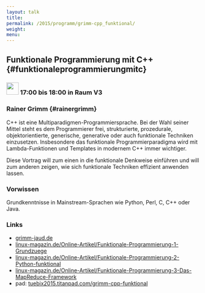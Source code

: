 ```yaml
---
layout: talk
title:
permalink: /2015/programm/grimm-cpp_funktional/
weight: 
menu:
---
```

## Funktionale Programmierung mit C++ {#funktionaleprogrammierungmitc}

### <img height = "32" src="../../../images/talk.svg"> 17:00 bis 18:00 in Raum V3

### Rainer Grimm {#rainergrimm}

C++ ist eine Multiparadigmen-Programmiersprache.
Bei der Wahl seiner Mittel steht es dem Programmierer frei, strukturierte, prozedurale, objektorientierte, generische, generative oder auch funktionale Techniken einzusetzen.
Insbesondere das funktionale Programmierparadigma wird mit Lambda-Funktionen und Templates in modernem C++ immer wichtiger.

Diese Vortrag will zum einen in die funktionale Denkweise einführen und will zum anderen zeigen, wie sich funktionale Techniken effizient anwenden lassen.

### Vorwissen

Grundkenntnisse in Mainstream-Sprachen wie Python, Perl, C, C++ oder Java.

### Links

- <a href="http://www.grimm-jaud.de" target="_blank">grimm-jaud.de</a>
- <a href="http://www.linux-magazin.de/Online-Artikel/Funktionale-Programmierung-1-Grundzuege" target="_blank">linux-magazin.de/Online-Artikel/Funktionale-Programmierung-1-Grundzuege</a>
- <a href="http://www.linux-magazin.de/Online-Artikel/Funktionale-Programmierung-2-Python-funktional" target="_blank">linux-magazin.de/Online-Artikel/Funktionale-Programmierung-2-Python-funktional</a>
- <a href="http://www.linux-magazin.de/Online-Artikel/Funktionale-Programmierung-3-Das-MapReduce-Framework" target="_blank">linux-magazin.de/Online-Artikel/Funktionale-Programmierung-3-Das-MapReduce-Framework</a>
- pad: <a href="https://tuebix2015.titanpad.com/grimm-cpp-funktional" target="_blank">tuebix2015.titanpad.com/grimm-cpp-funktional</a>
